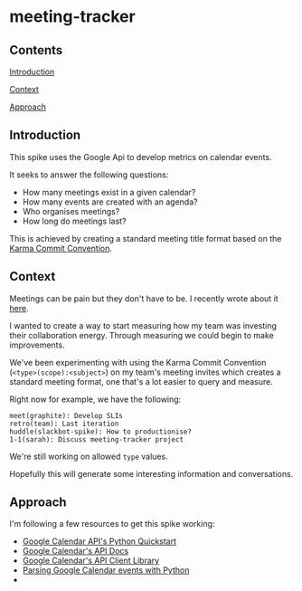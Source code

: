 # meeting-tracker

## Contents
[Introduction](#introduction)

[Context](#context)

[Approach](#approach)

## Introduction

This spike uses the Google Api to develop metrics on calendar events. 

It seeks to answer the following questions:

* How many meetings exist in a given calendar?
* How many events are created with an agenda?
* Who organises meetings?
* How long do meetings last?

This is achieved by creating a standard meeting title format based on the [Karma Commit Convention](http://karma-runner.github.io/3.0/dev/git-commit-msg.html).

## Context

Meetings can be pain but they don't have to be. I recently wrote about it [here](https://sarahseewhy.github.io/2019/02/01/reflection-week-5.html).

I wanted to create a way to start measuring how my team was investing their collaboration energy. Through measuring we could begin to make improvements.

We've been experimenting with using the Karma Commit Convention (`<type>(scope):<subject>`) on my team's meeting invites which creates a standard meeting format, one that's a lot easier to query and measure.

Right now for example, we have the following:
```
meet(graphite): Develop SLIs
retro(team): Last iteration
huddle(slackbot-spike): How to productionise?
1-1(sarah): Discuss meeting-tracker project
``` 

We're still working on allowed `type` values.

Hopefully this will generate some interesting information and conversations.

## Approach

I'm following a few resources to get this spike working:

- [Google Calendar API's Python Quickstart](https://developers.google.com/calendar/quickstart/python)
- [Google Calendar's API Docs](https://developers.google.com/resources/api-libraries/documentation/calendar/v3/python/latest/)
- [Google Calendar's API Client Library](https://developers.google.com/api-client-library/python/apis/calendar/v3)
- [Parsing Google Calendar events with Python](https://qxf2.com/blog/google-calendar-python/)
- 